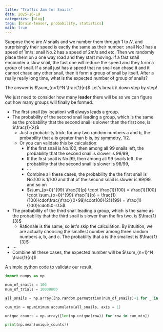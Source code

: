 ```yaml
---
title: "Traffic Jam for Snails"
date: 2025-10-19
categories: [blog]
tags: [brain-teaser, probability, statistics]
math: true
---
```


Suppose there are $N$ snails and we number them through 1 to $N$, and surprisingly their speed is eactly the same as their number: snail No.1 has a speed of 1m/s, snail No.2 has a speed of 2m/s and etc. Then we randomly place them on a one way road and they start moving. If a fast snail encounter a slow snail, the fast one will reduce the speed and they form a group of snail. If a snail just has a speed that no snail can chase it and it cannot chase any other snail, then it form a group of snail by itself. After a really really long time, what is the expected number of group of snails?

The answer is $\sum_{n=1}^N \frac{1}{n}$ Let's break it down step by step!

We just need to consider how many **leader** there will be so we can figure out how many groups will finally be formed. 
- The first snail (by location) will always leads a group.
- The probability of the second snail leading a group, which is the same as the probability that the second snail is slower than the first one, is $\frac{1}\{2}$
  - Just a probability trick: for any two random numbers a and b, the probability that a is greater than b is, by symmetry, 1/2.
  - Or you can validate this by calculation:
    - If the first snail is No.100, then among all 99 snails left, the probability that the second snail is slower is 99/99,
    - If the first snail is No.99, then among all 99 snails left, the probability that the second snail is slower is 98/99,
    - $\cdots$
    - Combine all these cases, the probability the the first snail is No.100 is 1/100 and that of the second snail is slower is 99/99 and so on
    - $\sum_{p=0}^{99} \frac{1}{p} \cdot \frac{1}{100} = \frac{1}{100} \cdot \sum_{p=0}^{99} \frac{1}{p} = \frac{1}{100}\cdot\frac{\frac{(0+99)\cdot100}{2}}{99} = \frac{1}{100}\cdot50=0.5$
- The probability of the third snail leading a group, which is the same as the probability that the third snail is slower than the firs two, is $\frac{1}{3}$
  - Rationale is the same, so let's skip the calculation. By intuition, we are actually choosing the smallest number among three random numbers a, b, and c. The probablity that a is the smallest is $\frac{1}{3}$
- $\cdots$
- Combine all these cases, the expected number will be $\sum_{n=1}^N \frac{1}{n}$

A simple python code to validate our result.

```python
import numpy as np

num_of_snails = 100
num_of_trials = 10000000

all_snails = np.array([np.random.permutation(num_of_snails)+1 for _ in range(num_of_trials)])

cum_min = np.minimum.accumulate(all_snails, axis = 1)

unique_counts = np.array([len(np.unique(row)) for row in cum_min])

print(np.mean(unique_counts))

```

